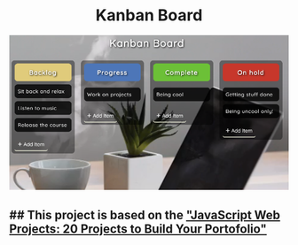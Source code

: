 <h1 align='center'>Kanban Board</h1>

![alt cover](cover.png)

## ## This project is based on the ["JavaScript Web Projects: 20 Projects to Build Your Portofolio"](https://www.udemy.com/course/javascript-web-projects-to-build-your-portfolio-resume/)
